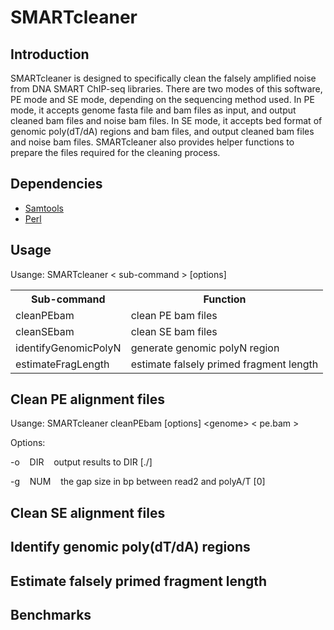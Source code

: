 <h1>SMARTcleaner</h1>

<h2>Introduction</h2>
<p>SMARTcleaner is designed to specifically clean the falsely amplified noise from DNA SMART ChIP-seq libraries. There are two modes of this software, PE mode and SE mode, depending on the sequencing method used. In PE mode, it accepts genome fasta file and bam files as input, and output cleaned bam files and noise bam files. In SE mode, it accepts bed format of genomic poly(dT/dA) regions and bam files, and output cleaned bam files and noise bam files. SMARTcleaner also provides helper functions to prepare the files required for the cleaning process.</p>

<h2>Dependencies</h2>
<ul>
<li><a href="http://www.htslib.org/" target="_blank"> Samtools </a></li>
<li><a href="https://www.perl.org/" target="_blank"> Perl </a></li>
</ul>

<h2>Usage</h2>
<p>Usange: SMARTcleaner &lt sub-command &gt [options]</p>

<table>
  <tr>
    <th>Sub-command</th>
    <th>Function</th>
  </tr>
  <tr>
    <td>cleanPEbam</td>
    <td>clean PE bam files</td>
  </tr>
  <tr>
    <td>cleanSEbam</td>
    <td>clean SE bam files</td>
  </tr>
  <tr>
    <td>identifyGenomicPolyN</td>
    <td>generate genomic polyN region</td>
  </tr>
  <tr>
    <td>estimateFragLength</td>
    <td>estimate falsely primed fragment length</td>
  </tr>
</table>

<h2>Clean PE alignment files</h2>
<p>Usange: SMARTcleaner cleanPEbam [options] &ltgenome&gt &lt pe.bam &gt</p>
<p>Options:
  <p>-o &nbsp&nbsp DIR &nbsp&nbsp output results to DIR [./]</p>
  <p>-g &nbsp&nbsp NUM &nbsp&nbsp the gap size in bp between read2 and polyA/T [0]</p>
</p>
<h2>Clean SE alignment files</h2>

<h2>Identify genomic poly(dT/dA) regions</h2>

<h2>Estimate falsely primed fragment length</h2>

<h2>Benchmarks</h2>
